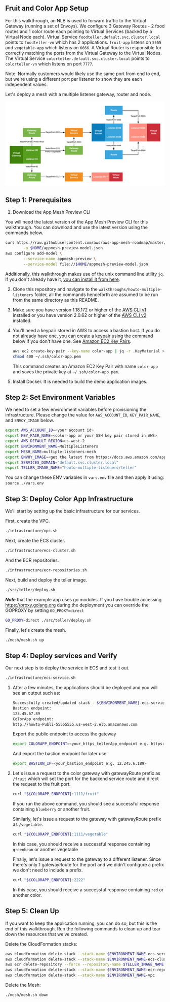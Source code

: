 ## Fruit and Color App Setup
For this walkthrough, an NLB is used to forward traffic to the Virtual Gateway (running a set of Envoys). 
We configure 3 Gateway Routes - 2 food routes and 1 color route each pointing to Virtual Services (backed by a Virtual Node each). 
Virtual Service `foodteller.default.svc.cluster.local` points to `foodteller-vn` which has 2 applications. `fruit-app` listens on `5555` and `vegetable-app` which listens on `6666`. A Virtual Router is responsible for correctly matching the ports from the Virtual Gateway to the Virtual Nodes.
The Virtual Service `colorteller.default.svc.cluster.local` points to `colorteller-vn` which listens on port `7777`.

Note: Normally customers would likely use the same port from end to end, but we're using a different port per listener to show they are each independent values.

Let's deploy a mesh with a multiple listener gateway, router and node.

![System Diagram](./howto-multiple-listeners.png "System Diagram")

## Step 1: Prerequisites

1. Download the App Mesh Preview CLI

You will need the latest version of the App Mesh Preview CLI for this walkthrough. You can download and use the latest version using the commands below.

```bash
curl https://raw.githubusercontent.com/aws/aws-app-mesh-roadmap/master/appmesh-preview/service-model.json \
        -o $HOME/appmesh-preview-model.json
aws configure add-model \
        --service-name appmesh-preview \
        --service-model file://$HOME/appmesh-preview-model.json
```

Additionally, this walkthrough makes use of the unix command line utility `jq`. If you don't already have it, [you can install it from here](https://stedolan.github.io/jq/).

2. Clone this repository and navigate to the `walkthroughs/howto-multiple-listeners` folder, all the commands henceforth are assumed to be run from the same directory as this README.

3. Make sure you have version 1.18.172 or higher of the [AWS CLI v1](https://docs.aws.amazon.com/cli/latest/userguide/install-cliv1.html) installed or you have version 2.0.62 or higher of the [AWS CLI v2](https://docs.aws.amazon.com/cli/latest/userguide/install-cliv2.html) installed.

4. You'll need a keypair stored in AWS to access a bastion host.
   If you do not already have one, you can create a keypair using the command below if you don't have one. See [Amazon EC2 Key Pairs](https://docs.aws.amazon.com/AWSEC2/latest/UserGuide/ec2-key-pairs.html).

    ```bash
    aws ec2 create-key-pair --key-name color-app | jq -r .KeyMaterial > ~/.ssh/color-app.pem
    chmod 400 ~/.ssh/color-app.pem
    ```

    This command creates an Amazon EC2 Key Pair with name `color-app` and saves the private key at `~/.ssh/color-app.pem`.

5. Install Docker. It is needed to build the demo application images.

## Step 2: Set Environment Variables
We need to set a few environment variables before provisioning the infrastructure.
Please change the value for `AWS_ACCOUNT_ID`, `KEY_PAIR_NAME`, and `ENVOY_IMAGE` below.

```bash
export AWS_ACCOUNT_ID=<your account id>
export KEY_PAIR_NAME=<color-app or your SSH key pair stored in AWS>
export AWS_DEFAULT_REGION=us-west-2
export ENVIRONMENT_NAME=MultipleListeners
export MESH_NAME=multiple-listeners-mesh
export ENVOY_IMAGE=<get the latest from https://docs.aws.amazon.com/app-mesh/latest/userguide/envoy.html>
export SERVICES_DOMAIN="default.svc.cluster.local"
export TELLER_IMAGE_NAME="howto-multiple-listeners/teller"
```

You can change these ENV variables in `vars.env` file and then apply it using: 
`source ./vars.env`


## Step 3: Deploy Color App Infrastructure

We'll start by setting up the basic infrastructure for our services.

First, create the VPC.

```bash
./infrastructure/vpc.sh
```

Next, create the ECS cluster.

```bash
./infrastructure/ecs-cluster.sh
```

And the ECR repositories.

```bash
./infrastructure/ecr-repositories.sh
```

Next, build and deploy the teller image.

```bash
./src/teller/deploy.sh
```

**_Note_** that the example app uses go modules. If you have trouble accessing https://proxy.golang.org during the deployment you can override the GOPROXY by setting `GO_PROXY=direct`

```bash
GO_PROXY=direct ./src/teller/deploy.sh
```

Finally, let's create the mesh.

```bash
./mesh/mesh.sh up
```


## Step 4: Deploy services and Verify

Our next step is to deploy the service in ECS and test it out.

```bash
./infrastructure/ecs-service.sh
```

1. After a few minutes, the applications should be deployed and you will see an output such as:

	```bash
	Successfully created/updated stack - ${ENVIRONMENT_NAME}-ecs-service
	Bastion endpoint:
	123.45.67.89
	ColorApp endpoint:
	http://howto-Publi-55555555.us-west-2.elb.amazonaws.com
	```

	Export the public endpoint to access the gateway

	```bash
	export COLORAPP_ENDPOINT=<your_https_tellerApp_endpoint e.g. https://howto-Publi-55555555.us-west-2.elb.amazonaws.com>
	```
	And export the bastion endpoint for later use.

	```bash
	export BASTION_IP=<your_bastion_endpoint e.g. 12.245.6.189>
	```

2. Let's issue a request to the color gateway with gatewayRoute prefix as `/fruit` which will set the port for the backend service route and direct the request to the fruit port.

	```bash
	curl "${COLORAPP_ENDPOINT}:1111/fruit"
	```
	If you run the above command, you should see a successful response containing `blueberry` or another fruit.

	Similarly, let's issue a request to the gateway with gatewayRoute prefix as `/vegetable`.

	```bash
	curl "${COLORAPP_ENDPOINT}:1111/vegetable"
	```
	In this case, you should receive a successful response containing `greenbean` or another vegetable

	Finally, let's issue a request to the gateway to a different listener. Since there's only 1 gatewayRoute for the port and we didn't configure a prefix we don't need to include a prefix.

	```bash
	curl "${COLORAPP_ENDPOINT}:2222"
	```
	In this case, you should receive a successful response containing `red` or another color.

## Step 5: Clean Up

If you want to keep the application running, you can do so, but this is the end of this walkthrough.
Run the following commands to clean up and tear down the resources that we’ve created.

Delete the CloudFormation stacks:

```bash
aws cloudformation delete-stack --stack-name $ENVIRONMENT_NAME-ecs-service
aws cloudformation delete-stack --stack-name $ENVIRONMENT_NAME-ecs-cluster
aws ecr delete-repository --force --repository-name $TELLER_IMAGE_NAME
aws cloudformation delete-stack --stack-name $ENVIRONMENT_NAME-ecr-repositories
aws cloudformation delete-stack --stack-name $ENVIRONMENT_NAME-vpc
```

Delete the Mesh:

```bash
./mesh/mesh.sh down
```
